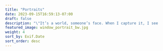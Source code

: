 ```yaml
---
title: "Portraits"
date: 2023-09-15T16:59:13-07:00
draft: false
description: "\"It’s a world, someone’s face. When I capture it, I see the future of the world.\"  – Malick Sidibé"
featured_image: window_portrait_bw.jpg
weight: 4
sort_by: Exif.Date
sort_order: desc
---
```


